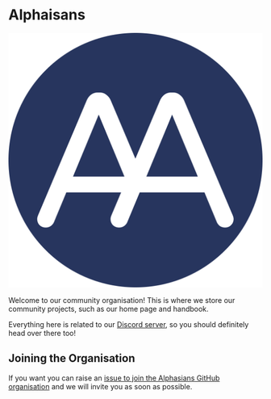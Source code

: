 # Alphaisans

![Community Banner](assets/Alphasians.png)

Welcome to our community organisation! This is where we store our community projects, such as our home page and handbook.

Everything here is related to our [Discord server](https://discord.gg/bTUVVq83BB), so you should definitely head over there too!

## Joining the Organisation

If you want you can raise an [issue to join the Alphasians GitHub organisation](https://github.com/Alphasians/Support/issues/new?assignees=&labels=invite+me+to+the+organisation&template=invitation.yml&title=Please+invite+me+to+the+GitHub+Community+Organization) and we will invite you as soon as possible.
